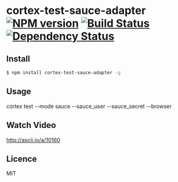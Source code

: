 # cortex-test-sauce-adapter [![NPM version](https://badge.fury.io/js/cortex-test-sauce-adapter.svg)](http://badge.fury.io/js/cortex-test-sauce-adapter) [![Build Status](https://travis-ci.org/supersheep/cortex-test-sauce-adapter.svg?branch=master)](https://travis-ci.org/supersheep/cortex-test-sauce-adapter) [![Dependency Status](https://gemnasium.com/supersheep/cortex-test-sauce-adapter.svg)](https://gemnasium.com/supersheep/cortex-test-sauce-adapter)

<!-- description -->

## Install

```bash
$ npm install cortex-test-sauce-adapter -g
```

## Usage

  cortex test --mode sauce --sauce_user <user> --sauce_secret <access key> --browser <browsers>

## Watch Video
  
http://ascii.io/a/10160

## Licence

MIT
<!-- do not want to make nodeinit to complicated, you can edit this whenever you want. -->